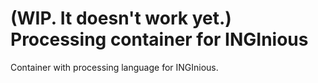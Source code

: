 # (WIP. It doesn't work yet.) Processing container for INGInious 

Container with processing language for INGInious.
